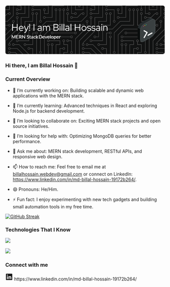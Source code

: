 ![Billal Hossain's Banner](./header-img/github-header-image.png)

### Hi there, I am Billal Hossain 👋

### Current Overview
- 🔭 I’m currently working on: Building scalable and dynamic web applications with the MERN stack.

- 🌱 I’m currently learning: Advanced techniques in React and exploring Node.js for backend development.

- 👯 I’m looking to collaborate on: Exciting MERN stack projects and open source initiatives.

- 🤔 I’m looking for help with: Optimizing MongoDB queries for better performance.

- 💬 Ask me about: MERN stack development, RESTful APIs, and responsive web design.

- 📫 How to reach me: Feel free to email me at billalhossain.webdev@gmail.com or connect on LinkedIn: https://www.linkedin.com/in/md-billal-hossain-19172b264/.

- 😄 Pronouns: He/Him.

- ⚡ Fun fact: I enjoy experimenting with new tech gadgets and building small automation tools in my free time.

[![GitHub Streak](https://github-readme-streak-stats.herokuapp.com?user=billal-webdev&theme=tokyonight)](https://github.com/billal-webdev)

### Technologies That I Know

<p>
  <a href="https://skillicons.dev">
    <img src="https://skillicons.dev/icons?i=js,react,redux,nodejs,mongodb,expressjs,html,css,tailwind,bootstrap,materialui" />
  </a>
</p>

![](http://github-profile-summary-cards.vercel.app/api/cards/profile-details?username=billal-webdev&theme=tokyonight)

### Connect with me
<svg xmlns="http://www.w3.org/2000/svg" viewBox="0 0 24 24" data-supported-dps="24x24" fill="currentColor" class="mercado-match" width="24" height="24" focusable="false">
      <path d="M20.5 2h-17A1.5 1.5 0 002 3.5v17A1.5 1.5 0 003.5 22h17a1.5 1.5 0 001.5-1.5v-17A1.5 1.5 0 0020.5 2zM8 19H5v-9h3zM6.5 8.25A1.75 1.75 0 118.3 6.5a1.78 1.78 0 01-1.8 1.75zM19 19h-3v-4.74c0-1.42-.6-1.93-1.38-1.93A1.74 1.74 0 0013 14.19a.66.66 0 000 .14V19h-3v-9h2.9v1.3a3.11 3.11 0 012.7-1.4c1.55 0 3.36.86 3.36 3.66z"></path>
</svg> https://www.linkedin.com/in/md-billal-hossain-19172b264/



